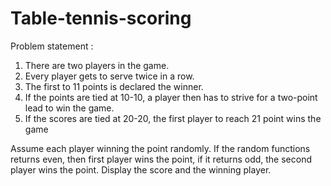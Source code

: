 # Table-tennis-scoring

Problem statement : 

1. There are two players in the game.
2. Every player gets to serve twice in a row.
3. The first to 11 points is declared the winner.
4. If the points are tied at 10-10, a player then has to strive for a two-point lead to win the game.
5. If the scores are tied at 20-20, the first player to reach 21 point wins the game
   
Assume each player winning the point randomly. If the random functions returns even, then first player wins the point, if it returns odd, the second player wins the point.
Display the score and the winning player.